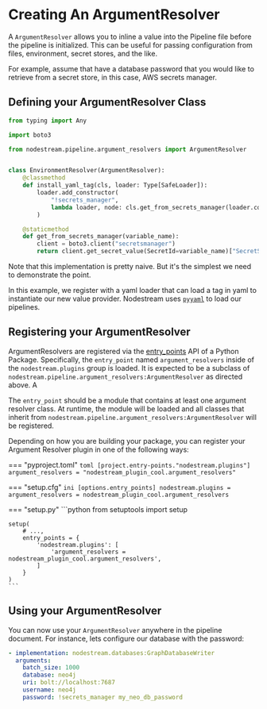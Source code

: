 # Creating An ArgumentResolver

A `ArgumentResolver` allows you to inline a value into the Pipeline file before the pipeline is initialized. This can be
useful for passing configuration from files, environment, secret stores, and the like.

For example, assume that have a database password that you would like to retrieve from a secret store, in this case,
AWS secrets manager.

## Defining your ArgumentResolver Class

```python
from typing import Any

import boto3

from nodestream.pipeline.argument_resolvers import ArgumentResolver


class EnvironmentResolver(ArgumentResolver):
    @classmethod
    def install_yaml_tag(cls, loader: Type[SafeLoader]):
        loader.add_constructor(
            "!secrets_manager",
            lambda loader, node: cls.get_from_secrets_manager(loader.construct_scalar(node)),
        )

    @staticmethod
    def get_from_secrets_manager(variable_name):
        client = boto3.client("secretsmanager")
        return client.get_secret_value(SecretId=variable_name)["SecretString"]

```

Note that this implementation is pretty naive. But it's the simplest we need to demonstrate the point.

In this example, we register with a yaml loader that can load a tag in
yaml to instantiate our new value provider. Nodestream uses [`pyyaml`](https://pyyaml.org/) to load our pipelines.

## Registering your ArgumentResolver

ArgumentResolvers are registered via the [entry_points](https://setuptools.pypa.io/en/latest/userguide/entry_point.html#entry-points-for-plugins) API of a Python Package. Specifically, the `entry_point` named `argument_resolvers` inside of the `nodestream.plugins` group is loaded. It is expected to be a subclass of `nodestream.pipeline.argument_resolvers:ArgumentResolver` as directed above. A

The `entry_point` should be a module that contains at least one argument resolver class. At runtime, the module will be loaded and all classes that inherit from `nodestream.pipeline.argument_resolvers:ArgumentResolver` will be registered. 

Depending on how you are building your package, you can register your Argument Resolver plugin in one of the following ways:

=== "pyproject.toml"
    ```toml
    [project.entry-points."nodestream.plugins"]
    argument_resolvers = "nodestream_plugin_cool.argument_resolvers"
    ```

=== "setup.cfg"
    ```ini
    [options.entry_points]
    nodestream.plugins =
        argument_resolvers = nodestream_plugin_cool.argument_resolvers
    ```

=== "setup.py"
    ```python
    from setuptools import setup

    setup(
        # ...,
        entry_points = {
            'nodestream.plugins': [
                'argument_resolvers = nodestream_plugin_cool.argument_resolvers',
            ]
        }
    )
    ```

## Using your ArgumentResolver

You can now use your `ArgumentResolver` anywhere in the pipeline document. For instance, lets configure our database
with the password:

```yaml
- implementation: nodestream.databases:GraphDatabaseWriter
  arguments:
    batch_size: 1000
    database: neo4j
    uri: bolt://localhost:7687
    username: neo4j
    password: !secrets_manager my_neo_db_password
```
